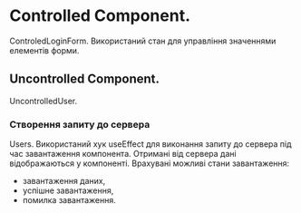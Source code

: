 # Controlled Component.
  ControledLoginForm. Використаний стан для управління значеннями елементів форми.

 ## Uncontrolled Component.
  UncontrolledUser. 

 ### Створення запиту до сервера 
  Users. Використаний хук useEffect для виконання запиту до сервера під час завантаження компонента. Отримані від сервера дані відображаються у компоненті. 
 Врахувані можливі стани завантаження: 
  - завантаження даних, 
  - успішне завантаження, 
  - помилка завантаження.